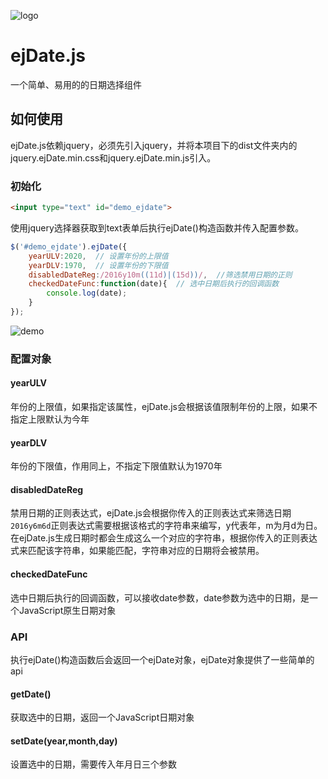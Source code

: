 ![logo](http://ww4.sinaimg.cn/large/7d528769gw1fa38h6e3zkj20fa0bhq35.jpg)
# ejDate.js
一个简单、易用的的日期选择组件
## 如何使用
ejDate.js依赖jquery，必须先引入jquery，并将本项目下的dist文件夹内的jquery.ejDate.min.css和jquery.ejDate.min.js引入。
### 初始化
```html
<input type="text" id="demo_ejdate">
```
使用jquery选择器获取到text表单后执行ejDate()构造函数并传入配置参数。
```javascript
$('#demo_ejdate').ejDate({
    yearULV:2020,  // 设置年份的上限值
    yearDLV:1970,  // 设置年份的下限值
    disabledDateReg:/2016y10m((11d)|(15d))/,  //筛选禁用日期的正则
    checkedDateFunc:function(date){  // 选中日期后执行的回调函数
        console.log(date);
    }
});
```
![demo](http://ww4.sinaimg.cn/large/7d528769gw1fa38upr5gwj20ab0bc0tb.jpg)
### 配置对象
#### yearULV
年份的上限值，如果指定该属性，ejDate.js会根据该值限制年份的上限，如果不指定上限默认为今年
#### yearDLV
年份的下限值，作用同上，不指定下限值默认为1970年
#### disabledDateReg
禁用日期的正则表达式，ejDate.js会根据你传入的正则表达式来筛选日期
`2016y6m6d`正则表达式需要根据该格式的字符串来编写，y代表年，m为月d为日。
在ejDate.js生成日期时都会生成这么一个对应的字符串，根据你传入的正则表达式来匹配该字符串，如果能匹配，字符串对应的日期将会被禁用。
#### checkedDateFunc
选中日期后执行的回调函数，可以接收date参数，date参数为选中的日期，是一个JavaScript原生日期对象
### API
执行ejDate()构造函数后会返回一个ejDate对象，ejDate对象提供了一些简单的api
#### getDate()
获取选中的日期，返回一个JavaScript日期对象
#### setDate(year,month,day)
设置选中的日期，需要传入年月日三个参数



